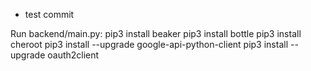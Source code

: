 - test commit

Run backend/main.py:
pip3 install beaker
pip3 install bottle
pip3 install cheroot
pip3 install --upgrade google-api-python-client
pip3 install --upgrade oauth2client

